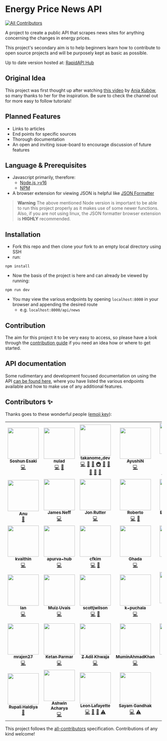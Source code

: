 # Energy Price News API

<!-- ALL-CONTRIBUTORS-BADGE:START - Do not remove or modify this section -->
[![All Contributors](https://img.shields.io/badge/all_contributors-39-orange.svg?style=flat-square)](#contributors-)
<!-- ALL-CONTRIBUTORS-BADGE:END -->

A project to create a public API that scrapes news sites for anything concerning the changes in energy prices.

This project's secondary aim is to help beginners learn how to contribute to open source projects and will be purposely kept as basic as possible.

Up to date version hosted at: [RapidAPI Hub](https://rapidapi.com/sanglin-TlEqlfGPc/api/energy-price-news/)

## Original Idea

This project was first thought up after watching [this video](https://www.youtube.com/watch?v=GK4Pl-GmPHk&t=3184s) by [Ania Kubów](https://www.youtube.com/channel/UC5DNytAJ6_FISueUfzZCVsw), so many thanks to her for the inspiration. Be sure to check the channel out for more easy to follow tutorials!

## Planned Features

- Links to articles
- End points for specific sources
- Thorough documentation
- An open and inviting issue-board to encourage discussion of future features

## Language & Prerequisites

- Javascript primarily, therefore:
  - [Node.js >v16](https://nodejs.org)
  - [NPM](https://npmjs.org)
- A browser extension for viewing JSON is helpful like [JSON Formatter](https://chrome.google.com/webstore/detail/json-formatter/bcjindcccaagfpapjjmafapmmgkkhgoa?hl=en)

> **Warning**
> The above mentioned Node version is important to be able to run this project properly as it makes use of some newer functions. Also, if you are not using linux, the JSON formatter browser extension is **HIGHLY** recommended.

## Installation

- Fork this repo and then clone your fork to an empty local directory using SSH
- run:

```ssh
npm install
```

- Now the basis of the project is here and can already be viewed by running:

```ssh
npm run dev
```

- You may view the various endpoints by opening `localhost:8000` in your browser and appending the desired route
  - e.g. `localhost:8000/api/news`

## Contribution

The aim for this project it to be very easy to access, so please have a look through the [contribution guide](https://github.com/Energy-Price-News-API/energy-prices-api/blob/master/CONTRIBUTING.md) if you need an idea how or where to get started.

## API documentation

Some rudimentary and development focused documentation on using the API [can be found here](https://github.com/Energy-Price-News-API/energy-prices-api/blob/master/API_DOCS.md), where you have listed the various endpoints available and how to make use of any additional features.

## Contributors ✨

Thanks goes to these wonderful people ([emoji key](https://allcontributors.org/docs/en/emoji-key)):

<!-- ALL-CONTRIBUTORS-LIST:START - Do not remove or modify this section -->
<!-- prettier-ignore-start -->
<!-- markdownlint-disable -->
<table>
  <tr>
    <td align="center"><a href="https://github.com/OakenSushi"><img src="https://avatars.githubusercontent.com/u/39666763?v=4?s=100" width="100px;" alt=""/><br /><sub><b>Soshun Esaki</b></sub></a><br /><a href="https://github.com/Energy-Price-News-API/energy-prices-api/commits?author=OakenSushi" title="Code">💻</a></td>
    <td align="center"><a href="https://github.com/nulad"><img src="https://avatars.githubusercontent.com/u/8773503?v=4?s=100" width="100px;" alt=""/><br /><sub><b>nulad</b></sub></a><br /><a href="https://github.com/Energy-Price-News-API/energy-prices-api/commits?author=nulad" title="Code">💻</a> <a href="#ideas-nulad" title="Ideas, Planning, & Feedback">🤔</a></td>
    <td align="center"><a href="https://github.com/TAKANOME-DEV"><img src="https://avatars.githubusercontent.com/u/79809121?v=4?s=100" width="100px;" alt=""/><br /><sub><b>takanome_dev</b></sub></a><br /><a href="https://github.com/Energy-Price-News-API/energy-prices-api/commits?author=TAKANOME-DEV" title="Code">💻</a> <a href="#ideas-TAKANOME-DEV" title="Ideas, Planning, & Feedback">🤔</a> <a href="https://github.com/Energy-Price-News-API/energy-prices-api/commits?author=TAKANOME-DEV" title="Documentation">📖</a> <a href="#infra-TAKANOME-DEV" title="Infrastructure (Hosting, Build-Tools, etc)">🚇</a> <a href="#tool-TAKANOME-DEV" title="Tools">🔧</a> <a href="#research-TAKANOME-DEV" title="Research">🔬</a> <a href="https://github.com/Energy-Price-News-API/energy-prices-api/pulls?q=is%3Apr+reviewed-by%3ATAKANOME-DEV" title="Reviewed Pull Requests">👀</a> <a href="#question-TAKANOME-DEV" title="Answering Questions">💬</a> <a href="#maintenance-TAKANOME-DEV" title="Maintenance">🚧</a></td>
    <td align="center"><a href="https://github.com/ANaphade"><img src="https://avatars.githubusercontent.com/u/36621150?v=4?s=100" width="100px;" alt=""/><br /><sub><b>AyushiN</b></sub></a><br /><a href="https://github.com/Energy-Price-News-API/energy-prices-api/commits?author=ANaphade" title="Code">💻</a></td>
    <td align="center"><a href="https://www.linkedin.com/in/Yoshemith/"><img src="https://avatars.githubusercontent.com/u/87047389?v=4?s=100" width="100px;" alt=""/><br /><sub><b>Yoshemith Castellanos Irribarren</b></sub></a><br /><a href="https://github.com/Energy-Price-News-API/energy-prices-api/commits?author=Yoshemith" title="Code">💻</a> <a href="#ideas-Yoshemith" title="Ideas, Planning, & Feedback">🤔</a> <a href="#infra-Yoshemith" title="Infrastructure (Hosting, Build-Tools, etc)">🚇</a> <a href="#content-Yoshemith" title="Content">🖋</a> <a href="#design-Yoshemith" title="Design">🎨</a></td>
    <td align="center"><a href="https://github.com/dbsaw"><img src="https://avatars.githubusercontent.com/u/66219217?v=4?s=100" width="100px;" alt=""/><br /><sub><b>dbsaw</b></sub></a><br /><a href="https://github.com/Energy-Price-News-API/energy-prices-api/commits?author=dbsaw" title="Code">💻</a> <a href="#ideas-dbsaw" title="Ideas, Planning, & Feedback">🤔</a></td>
    <td align="center"><a href="https://github.com/dcordoba97"><img src="https://avatars.githubusercontent.com/u/46203203?v=4?s=100" width="100px;" alt=""/><br /><sub><b>Diego Cordoba</b></sub></a><br /><a href="https://github.com/Energy-Price-News-API/energy-prices-api/commits?author=dcordoba97" title="Code">💻</a></td>
  </tr>
  <tr>
    <td align="center"><a href="https://github.com/anu-codes"><img src="https://avatars.githubusercontent.com/u/96435434?v=4?s=100" width="100px;" alt=""/><br /><sub><b>Anu</b></sub></a><br /><a href="https://github.com/Energy-Price-News-API/energy-prices-api/commits?author=anu-codes" title="Documentation">📖</a></td>
    <td align="center"><a href="https://www.jamesneff.com/"><img src="https://avatars.githubusercontent.com/u/72764232?v=4?s=100" width="100px;" alt=""/><br /><sub><b>James Neff</b></sub></a><br /><a href="https://github.com/Energy-Price-News-API/energy-prices-api/commits?author=NeffCodes" title="Code">💻</a></td>
    <td align="center"><a href="https://jonrutter.io/"><img src="https://avatars.githubusercontent.com/u/69657008?v=4?s=100" width="100px;" alt=""/><br /><sub><b>Jon Rutter</b></sub></a><br /><a href="https://github.com/Energy-Price-News-API/energy-prices-api/commits?author=rutterjt" title="Code">💻</a></td>
    <td align="center"><a href="https://github.com/cortezroberto"><img src="https://avatars.githubusercontent.com/u/69327429?v=4?s=100" width="100px;" alt=""/><br /><sub><b>Roberto</b></sub></a><br /><a href="https://github.com/Energy-Price-News-API/energy-prices-api/commits?author=cortezroberto" title="Code">💻</a> <a href="#ideas-cortezroberto" title="Ideas, Planning, & Feedback">🤔</a></td>
    <td align="center"><a href="https://www.linkedin.com/in/elmirismayilov/"><img src="https://avatars.githubusercontent.com/u/59176193?v=4?s=100" width="100px;" alt=""/><br /><sub><b>Elmir Ismayilov</b></sub></a><br /><a href="https://github.com/Energy-Price-News-API/energy-prices-api/commits?author=elmirsmylv" title="Code">💻</a></td>
    <td align="center"><a href="https://github.com/RamonASV"><img src="https://avatars.githubusercontent.com/u/104037313?v=4?s=100" width="100px;" alt=""/><br /><sub><b>Ramón Soria</b></sub></a><br /><a href="https://github.com/Energy-Price-News-API/energy-prices-api/commits?author=RamonASV" title="Code">💻</a></td>
    <td align="center"><a href="https://github.com/alesbe"><img src="https://avatars.githubusercontent.com/u/30263316?v=4?s=100" width="100px;" alt=""/><br /><sub><b>alesbe</b></sub></a><br /><a href="https://github.com/Energy-Price-News-API/energy-prices-api/commits?author=alesbe" title="Code">💻</a> <a href="https://github.com/Energy-Price-News-API/energy-prices-api/issues?q=author%3Aalesbe" title="Bug reports">🐛</a></td>
  </tr>
  <tr>
    <td align="center"><a href="https://github.com/kvaithin"><img src="https://avatars.githubusercontent.com/u/68995267?v=4?s=100" width="100px;" alt=""/><br /><sub><b>kvaithin</b></sub></a><br /><a href="https://github.com/Energy-Price-News-API/energy-prices-api/commits?author=kvaithin" title="Code">💻</a></td>
    <td align="center"><a href="https://github.com/apurva-hub"><img src="https://avatars.githubusercontent.com/u/55902257?v=4?s=100" width="100px;" alt=""/><br /><sub><b>apurva-hub</b></sub></a><br /><a href="https://github.com/Energy-Price-News-API/energy-prices-api/commits?author=apurva-hub" title="Code">💻</a></td>
    <td align="center"><a href="https://github.com/cfkim"><img src="https://avatars.githubusercontent.com/u/97631051?v=4?s=100" width="100px;" alt=""/><br /><sub><b>cfkim</b></sub></a><br /><a href="https://github.com/Energy-Price-News-API/energy-prices-api/commits?author=cfkim" title="Code">💻</a> <a href="#ideas-cfkim" title="Ideas, Planning, & Feedback">🤔</a></td>
    <td align="center"><a href="https://github.com/GAbdulwhb"><img src="https://avatars.githubusercontent.com/u/105546112?v=4?s=100" width="100px;" alt=""/><br /><sub><b>Ghada</b></sub></a><br /><a href="https://github.com/Energy-Price-News-API/energy-prices-api/commits?author=GAbdulwhb" title="Code">💻</a></td>
    <td align="center"><a href="https://github.com/klezi10"><img src="https://avatars.githubusercontent.com/u/74952593?v=4?s=100" width="100px;" alt=""/><br /><sub><b>Klesta Luli</b></sub></a><br /><a href="https://github.com/Energy-Price-News-API/energy-prices-api/commits?author=klezi10" title="Code">💻</a></td>
    <td align="center"><a href="https://github.com/eddejayaklu"><img src="https://avatars.githubusercontent.com/u/88376986?v=4?s=100" width="100px;" alt=""/><br /><sub><b>Jayavardhan</b></sub></a><br /><a href="https://github.com/Energy-Price-News-API/energy-prices-api/commits?author=eddejayaklu" title="Code">💻</a></td>
    <td align="center"><a href="https://github.com/Dalu46"><img src="https://avatars.githubusercontent.com/u/93771818?v=4?s=100" width="100px;" alt=""/><br /><sub><b>Dalu46</b></sub></a><br /><a href="https://github.com/Energy-Price-News-API/energy-prices-api/commits?author=Dalu46" title="Code">💻</a></td>
  </tr>
  <tr>
    <td align="center"><a href="https://public.tableau.com/app/profile/ian.luciano"><img src="https://avatars.githubusercontent.com/u/81738932?v=4?s=100" width="100px;" alt=""/><br /><sub><b>Ian</b></sub></a><br /><a href="https://github.com/Energy-Price-News-API/energy-prices-api/commits?author=ianskie26" title="Code">💻</a></td>
    <td align="center"><a href="https://github.com/MuizU"><img src="https://avatars.githubusercontent.com/u/35157872?v=4?s=100" width="100px;" alt=""/><br /><sub><b>Muiz Uvais</b></sub></a><br /><a href="https://github.com/Energy-Price-News-API/energy-prices-api/commits?author=MuizU" title="Code">💻</a></td>
    <td align="center"><a href="https://github.com/scottjwilson"><img src="https://avatars.githubusercontent.com/u/35642678?v=4?s=100" width="100px;" alt=""/><br /><sub><b>scottjwilson</b></sub></a><br /><a href="https://github.com/Energy-Price-News-API/energy-prices-api/commits?author=scottjwilson" title="Code">💻</a> <a href="#plugin-scottjwilson" title="Plugin/utility libraries">🔌</a></td>
    <td align="center"><a href="https://github.com/k-puchala"><img src="https://avatars.githubusercontent.com/u/86025216?v=4?s=100" width="100px;" alt=""/><br /><sub><b>k-puchala</b></sub></a><br /><a href="https://github.com/Energy-Price-News-API/energy-prices-api/commits?author=k-puchala" title="Code">💻</a></td>
    <td align="center"><a href="https://github.com/snehashish-ghosh98"><img src="https://avatars.githubusercontent.com/u/106345869?v=4?s=100" width="100px;" alt=""/><br /><sub><b>snehashish-ghosh98</b></sub></a><br /><a href="https://github.com/Energy-Price-News-API/energy-prices-api/commits?author=snehashish-ghosh98" title="Code">💻</a></td>
    <td align="center"><a href="https://github.com/nomandhoni-cs"><img src="https://avatars.githubusercontent.com/u/92979541?v=4?s=100" width="100px;" alt=""/><br /><sub><b>nomandhoni-cs</b></sub></a><br /><a href="https://github.com/Energy-Price-News-API/energy-prices-api/commits?author=nomandhoni-cs" title="Code">💻</a></td>
    <td align="center"><a href="https://github.com/rohan9454"><img src="https://avatars.githubusercontent.com/u/22166413?v=4?s=100" width="100px;" alt=""/><br /><sub><b>Rohan Nair</b></sub></a><br /><a href="https://github.com/Energy-Price-News-API/energy-prices-api/commits?author=rohan9454" title="Code">💻</a></td>
  </tr>
  <tr>
    <td align="center"><a href="https://github.com/mrajen27"><img src="https://avatars.githubusercontent.com/u/32996040?v=4?s=100" width="100px;" alt=""/><br /><sub><b>mrajen27</b></sub></a><br /><a href="https://github.com/Energy-Price-News-API/energy-prices-api/commits?author=mrajen27" title="Code">💻</a></td>
    <td align="center"><a href="https://github.com/KetanParmar07"><img src="https://avatars.githubusercontent.com/u/110761080?v=4?s=100" width="100px;" alt=""/><br /><sub><b>Ketan Parmar</b></sub></a><br /><a href="https://github.com/Energy-Price-News-API/energy-prices-api/commits?author=KetanParmar07" title="Code">💻</a></td>
    <td align="center"><a href="https://github.com/zadilkhwaja"><img src="https://avatars.githubusercontent.com/u/46615169?v=4?s=100" width="100px;" alt=""/><br /><sub><b>Z Adil Khwaja</b></sub></a><br /><a href="https://github.com/Energy-Price-News-API/energy-prices-api/commits?author=zadilkhwaja" title="Code">💻</a></td>
    <td align="center"><a href="https://github.com/MuminAhmadKhan"><img src="https://avatars.githubusercontent.com/u/63766734?v=4?s=100" width="100px;" alt=""/><br /><sub><b>MuminAhmadKhan</b></sub></a><br /><a href="https://github.com/Energy-Price-News-API/energy-prices-api/commits?author=MuminAhmadKhan" title="Code">💻</a></td>
    <td align="center"><a href="https://github.com/TeaBizzy"><img src="https://avatars.githubusercontent.com/u/111951212?v=4?s=100" width="100px;" alt=""/><br /><sub><b>Stefan Talbot</b></sub></a><br /><a href="https://github.com/Energy-Price-News-API/energy-prices-api/commits?author=TeaBizzy" title="Code">💻</a> <a href="#ideas-TeaBizzy" title="Ideas, Planning, & Feedback">🤔</a></td>
    <td align="center"><a href="https://github.com/Dev79844"><img src="https://avatars.githubusercontent.com/u/51128342?v=4?s=100" width="100px;" alt=""/><br /><sub><b>Dev Parikh</b></sub></a><br /><a href="https://github.com/Energy-Price-News-API/energy-prices-api/commits?author=Dev79844" title="Code">💻</a></td>
    <td align="center"><a href="https://github.com/pwill12"><img src="https://avatars.githubusercontent.com/u/72789027?v=4?s=100" width="100px;" alt=""/><br /><sub><b>Will12</b></sub></a><br /><a href="https://github.com/Energy-Price-News-API/energy-prices-api/commits?author=pwill12" title="Code">💻</a> <a href="#example-pwill12" title="Examples">💡</a></td>
  </tr>
  <tr>
    <td align="center"><a href="http://linktr.ee/rupali_codes"><img src="https://avatars.githubusercontent.com/u/78981177?v=4?s=100" width="100px;" alt=""/><br /><sub><b>Rupali Haldiya</b></sub></a><br /><a href="https://github.com/Energy-Price-News-API/energy-prices-api/issues?q=author%3Arupali-codes" title="Bug reports">🐛</a></td>
    <td align="center"><a href="https://github.com/ashwin-acharya01"><img src="https://avatars.githubusercontent.com/u/87590123?v=4?s=100" width="100px;" alt=""/><br /><sub><b>Ashwin Acharya</b></sub></a><br /><a href="https://github.com/Energy-Price-News-API/energy-prices-api/commits?author=ashwin-acharya01" title="Code">💻</a></td>
    <td align="center"><a href="https://www.mayatechnology.co.uk/"><img src="https://avatars.githubusercontent.com/u/44982724?v=4?s=100" width="100px;" alt=""/><br /><sub><b>Leon Lafayette</b></sub></a><br /><a href="https://github.com/Energy-Price-News-API/energy-prices-api/commits?author=leonlafa" title="Code">💻</a> <a href="#ideas-leonlafa" title="Ideas, Planning, & Feedback">🤔</a> <a href="#research-leonlafa" title="Research">🔬</a> <a href="https://github.com/Energy-Price-News-API/energy-prices-api/commits?author=leonlafa" title="Tests">⚠️</a></td>
    <td align="center"><a href="https://samblogs.hashnode.dev/"><img src="https://avatars.githubusercontent.com/u/60263165?v=4?s=100" width="100px;" alt=""/><br /><sub><b>Sayam Gandhak</b></sub></a><br /><a href="https://github.com/Energy-Price-News-API/energy-prices-api/commits?author=sanyamgandhak" title="Code">💻</a> <a href="https://github.com/Energy-Price-News-API/energy-prices-api/commits?author=sanyamgandhak" title="Tests">⚠️</a></td>
  </tr>
</table>

<!-- markdownlint-restore -->
<!-- prettier-ignore-end -->

<!-- ALL-CONTRIBUTORS-LIST:END -->

This project follows the [all-contributors](https://github.com/all-contributors/all-contributors) specification. Contributions of any kind welcome!
